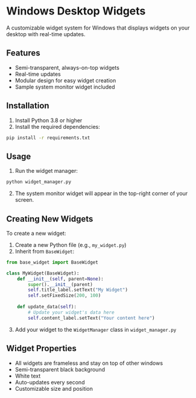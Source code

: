 # Windows Desktop Widgets

A customizable widget system for Windows that displays widgets on your desktop with real-time updates.

## Features

- Semi-transparent, always-on-top widgets
- Real-time updates
- Modular design for easy widget creation
- Sample system monitor widget included

## Installation

1. Install Python 3.8 or higher
2. Install the required dependencies:
```bash
pip install -r requirements.txt
```

## Usage

1. Run the widget manager:
```bash
python widget_manager.py
```

2. The system monitor widget will appear in the top-right corner of your screen.

## Creating New Widgets

To create a new widget:

1. Create a new Python file (e.g., `my_widget.py`)
2. Inherit from `BaseWidget`:
```python
from base_widget import BaseWidget

class MyWidget(BaseWidget):
    def __init__(self, parent=None):
        super().__init__(parent)
        self.title_label.setText("My Widget")
        self.setFixedSize(200, 100)
    
    def update_data(self):
        # Update your widget's data here
        self.content_label.setText("Your content here")
```

3. Add your widget to the `WidgetManager` class in `widget_manager.py`

## Widget Properties

- All widgets are frameless and stay on top of other windows
- Semi-transparent black background
- White text
- Auto-updates every second
- Customizable size and position 